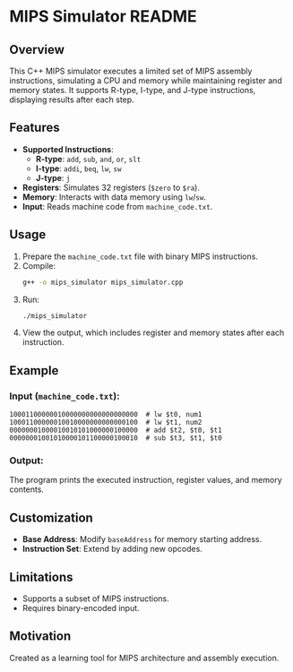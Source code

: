 # MIPS Simulator README

## Overview
This C++ MIPS simulator executes a limited set of MIPS assembly instructions, simulating a CPU and memory while maintaining register and memory states. It supports R-type, I-type, and J-type instructions, displaying results after each step.

## Features
- **Supported Instructions**:
  - **R-type**: `add`, `sub`, `and`, `or`, `slt`
  - **I-type**: `addi`, `beq`, `lw`, `sw`
  - **J-type**: `j`
- **Registers**: Simulates 32 registers (`$zero` to `$ra`).
- **Memory**: Interacts with data memory using `lw`/`sw`.
- **Input**: Reads machine code from `machine_code.txt`.

## Usage
1. Prepare the `machine_code.txt` file with binary MIPS instructions.
2. Compile:
   ```bash
   g++ -o mips_simulator mips_simulator.cpp
   ```
3. Run:
   ```bash
   ./mips_simulator
   ```
4. View the output, which includes register and memory states after each instruction.

## Example
### Input (`machine_code.txt`):
```plaintext
10001100000010000000000000000000  # lw $t0, num1
10001100000010010000000000000100  # lw $t1, num2
00000001000010010101000000100000  # add $t2, $t0, $t1
00000001001010000101100000100010  # sub $t3, $t1, $t0
```
### Output:
The program prints the executed instruction, register values, and memory contents.

## Customization
- **Base Address**: Modify `baseAddress` for memory starting address.
- **Instruction Set**: Extend by adding new opcodes.

## Limitations
- Supports a subset of MIPS instructions.
- Requires binary-encoded input.

## Motivation
Created as a learning tool for MIPS architecture and assembly execution.

